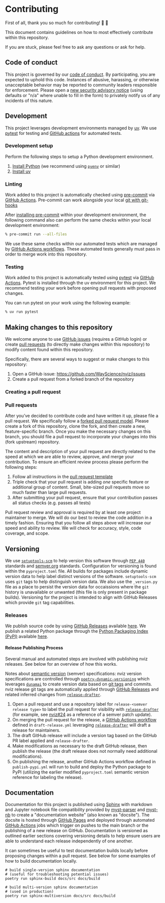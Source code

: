 # Contributing

First of all, thank you so much for contributing! 🎉 💯

This document contains guidelines on how to most effectively contribute within this repository.

If you are stuck, please feel free to ask any questions or ask for help.

## Code of conduct

This project is governed by our [code of conduct](code_of_conduct.md). By participating, you are expected to uphold this code.
Instances of abusive, harassing, or otherwise unacceptable behavior may be
reported to community leaders responsible for enforcement.
Please open a [new security advisory notice](https://github.com/WayScience/nviz/security/advisories/new) (using defaults or "n/a" where unable to fill in the form) to privately notify us of any incidents of this nature.

## Development

This project leverages development environments managed by [uv](https://docs.astral.sh/uv/).
We use [pytest](https://docs.pytest.org/) for testing and [GitHub actions](https://docs.github.com/en/actions) for automated tests.

### Development setup

Perform the following steps to setup a Python development environment.

1. [Install Python](https://www.python.org/downloads/) (we recommend using [`pyenv`](https://github.com/pyenv/pyenv) or similar)
1. [Install uv](https://docs.astral.sh/uv/getting-started/installation/)

### Linting

Work added to this project is automatically checked using [pre-commit](https://pre-commit.com/) via [GitHub Actions](https://docs.github.com/en/actions).
Pre-commit can work alongside your local [git with git-hooks](https://pre-commit.com/index.html#3-install-the-git-hook-scripts)

After [installing pre-commit](https://pre-commit.com/#installation) within your development environment, the following command also can perform the same checks within your local development environment:

```sh
% pre-commit run --all-files
```

We use these same checks within our automated tests which are managed by [GitHub Actions workflows](https://docs.github.com/en/actions/using-workflows).
These automated tests generally must pass in order to merge work into this repository.

### Testing

Work added to this project is automatically tested using [pytest](https://docs.pytest.org/) via [GitHub Actions](https://docs.github.com/en/actions).
Pytest is installed through the uv environment for this project.
We recommend testing your work before opening pull requests with proposed changes.

You can run pytest on your work using the following example:

```sh
% uv run pytest
```

## Making changes to this repository

We welcome anyone to use [GitHub issues](https://docs.github.com/en/issues/tracking-your-work-with-issues/about-issues) (requires a GitHub login) or create [pull requests](https://docs.github.com/en/pull-requests/collaborating-with-pull-requests/proposing-changes-to-your-work-with-pull-requests/about-pull-requests) (to directly make changes within this repository) to modify content found within this repository.

Specifically, there are several ways to suggest or make changes to this repository:

1. Open a GitHub issue: https://github.com/WayScience/nviz/issues
1. Create a pull request from a forked branch of the repository

### Creating a pull request

### Pull requests

After you’ve decided to contribute code and have written it up, please file a pull request.
We specifically follow a [forked pull request model](https://docs.github.com/en/github/collaborating-with-issues-and-pull-requests/creating-a-pull-request-from-a-fork).
Please create a fork of this repository, clone the fork, and then create a new, feature-specific branch.
Once you make the necessary changes on this branch, you should file a pull request to incorporate your changes into this (fork upstream) repository.

The content and description of your pull request are directly related to the speed at which we are able to review, approve, and merge your contribution.
To ensure an efficient review process please perform the following steps:

1. Follow all instructions in the [pull request template](https://github.com/WayScience/nviz/blob/main/.github/PULL_REQUEST_TEMPLATE.md)
1. Triple check that your pull request is adding _one_ specific feature or additional group of content.
   Small, bite-sized pull requests move so much faster than large pull requests.
1. After submitting your pull request, ensure that your contribution passes all status checks (e.g. passes all tests)

Pull request review and approval is required by at least one project maintainer to merge.
We will do our best to review the code addition in a timely fashion.
Ensuring that you follow all steps above will increase our speed and ability to review.
We will check for accuracy, style, code coverage, and scope.

## Versioning

We use [`setuptools-scm`](https://github.com/pypa/setuptools-scm) to help version this software through [`PEP 440`](https://peps.python.org/pep-0440/) standards and [semver.org](https://semver.org/) standards.
Configuration for versioning is found within the `pyproject.toml` file.
All builds for packages include dynamic version data to help label distinct versions of the software.
`setuptools-scm` uses `git` tags to help distinguish version data.
We also use the `_version.py` file as a place to persist the version data for occaissions where the `git` history is unavailable or unwanted (this file is only present in package builds).
Versioning for the project is intended to align with GitHub Releases which provide `git` tag capabilities.

### Releases

We publish source code by using [GitHub Releases](https://docs.github.com/en/repositories/releasing-projects-on-github/about-releases) available [here](https://github.com/wayscience/nviz/releases).
We publish a related Python package through the [Python Packaging Index (PyPI)](https://pypi.org/) available [here](https://pypi.org/project/nviz/).

#### Release Publishing Process

Several manual and automated steps are involved with publishing nviz releases.
See below for an overview of how this works.

Notes about [semantic version](https://en.wikipedia.org/wiki/Software_versioning#Semantic_versioning) (semver) specifications:
nviz version specifications are controlled through [`poetry-dynamic-versioning`](https://github.com/mtkennerly/poetry-dynamic-versioning) which leverages [`dunamai`](https://github.com/mtkennerly/dunamai) to create version data based on [git tags](https://git-scm.com/book/en/v2/Git-Basics-Tagging) and commits.
nviz release git tags are automatically applied through [GitHub Releases](https://docs.github.com/en/repositories/releasing-projects-on-github/about-releases) and related inferred changes from [`release-drafter`](https://github.com/release-drafter/release-drafter).

1. Open a pull request and use a repository label for `release-<semver release type>` to label the pull request for visibility with [`release-drafter`](https://github.com/release-drafter/release-drafter) (for example, see [nviz#24](https://github.com/wayscience/nviz/pull/24) as a reference of a semver patch update).
1. On merging the pull request for the release, a [GitHub Actions workflow](https://docs.github.com/en/actions/using-workflows) defined in `draft-release.yml` leveraging [`release-drafter`](https://github.com/release-drafter/release-drafter) will draft a release for maintainers.
1. The draft GitHub release will include a version tag based on the GitHub PR label applied and `release-drafter`.
1. Make modifications as necessary to the draft GitHub release, then publish the release (the draft release does not normally need additional modifications).
1. On publishing the release, another GitHub Actions workflow defined in `publish-pypi.yml` will run to build and deploy the Python package to PyPI (utilizing the earlier modified `pyproject.toml` semantic version reference for labeling the release).

## Documentation

Documentation for this project is published using [Sphinx](https://www.sphinx-doc.org) with markdown and Jupyter notebook file compatibility provided by [myst-parser](https://myst-parser.readthedocs.io/en/latest/) and [myst-nb](https://myst-nb.readthedocs.io/en/latest/) to create a "documentation website" (also known as "docsite").
The docsite is hosted through [GitHub Pages](https://pages.github.com/) and deployed through automated [GitHub Actions](https://docs.github.com/en/actions) jobs which trigger on pushes to the main branch or the publishing of a new release on GitHub.
Documentation is versioned as outlined earlier sections covering versioning details to help ensure users are able to understand each release independently of one another.

It can sometimes be useful to test documentation builds locally before proposing changes within a pull request.
See below for some examples of how to build documentation locally.

```shell
# build single-version sphinx documentation
# (useful for troubleshooting potential issues)
poetry run sphinx-build docs/src docs/build

# build multi-version sphinx documentation
# (used in production)
poetry run sphinx-multiversion docs/src docs/build
```
